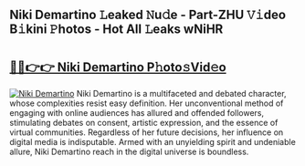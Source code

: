 ## Niki Demartino 𝙻eaked 𝙽u𝚍e - Part-ZHU 𝚅𝚒deo B𝚒kini 𝙿hotos - Hot All 𝙻eaks wNiHR

# <h2><a href="http://ld2pmcr.urlbe.top/?page=Niki+Demartino">🔗🔗👉👉 Niki Demartino P𝚑oto𝚜Vid𝚎o</a></h2>

[![Niki Demartino](https://i.imgur.com/eBuTRDB.gif)](http://ld2pmcr.urlbe.top/?page=Niki+Demartino)
Niki Demartino is a multifaceted and debated character, whose complexities resist easy definition. Her unconventional method of engaging with online audiences has allured and offended followers, stimulating debates on consent, artistic expression, and the essence of virtual communities. Regardless of her future decisions, her influence on digital media is indisputable. Armed with an unyielding spirit and undeniable allure, Niki Demartino reach in the digital universe is boundless.
